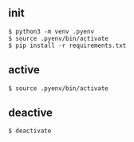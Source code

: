## init

```
$ python3 -m venv .pyenv
$ source .pyenv/bin/activate
$ pip install -r requirements.txt
```

## active

```
$ source .pyenv/bin/activate
```

## deactive

```
$ deactivate
```
